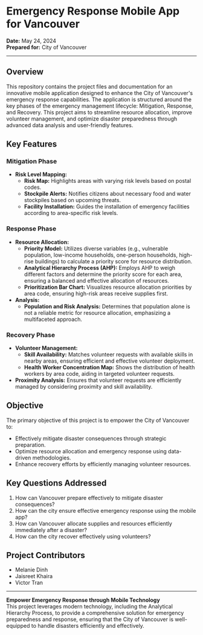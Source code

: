 # Emergency Response Mobile App for Vancouver

**Date:** May 24, 2024  
**Prepared for:** City of Vancouver

---

## Overview

This repository contains the project files and documentation for an innovative mobile application designed to enhance the City of Vancouver's emergency response capabilities. The application is structured around the key phases of the emergency management lifecycle: Mitigation, Response, and Recovery. This project aims to streamline resource allocation, improve volunteer management, and optimize disaster preparedness through advanced data analysis and user-friendly features.

## Key Features

### Mitigation Phase

- **Risk Level Mapping:**
  - **Risk Map:** Highlights areas with varying risk levels based on postal codes.
  - **Stockpile Alerts:** Notifies citizens about necessary food and water stockpiles based on upcoming threats.
  - **Facility Installation:** Guides the installation of emergency facilities according to area-specific risk levels.

### Response Phase

- **Resource Allocation:**
  - **Priority Model:** Utilizes diverse variables (e.g., vulnerable population, low-income households, one-person households, high-rise buildings) to calculate a priority score for resource distribution.
  - **Analytical Hierarchy Process (AHP):** Employs AHP to weigh different factors and determine the priority score for each area, ensuring a balanced and effective allocation of resources.
  - **Prioritization Bar Chart:** Visualizes resource allocation priorities by area code, ensuring high-risk areas receive supplies first.
- **Analysis:**
  - **Population and Risk Analysis:** Determines that population alone is not a reliable metric for resource allocation, emphasizing a multifaceted approach.

### Recovery Phase

- **Volunteer Management:**
  - **Skill Availability:** Matches volunteer requests with available skills in nearby areas, ensuring efficient and effective volunteer deployment.
  - **Health Worker Concentration Map:** Shows the distribution of health workers by area code, aiding in targeted volunteer requests.
- **Proximity Analysis:** Ensures that volunteer requests are efficiently managed by considering proximity and skill availability.

## Objective

The primary objective of this project is to empower the City of Vancouver to:
- Effectively mitigate disaster consequences through strategic preparation.
- Optimize resource allocation and emergency response using data-driven methodologies.
- Enhance recovery efforts by efficiently managing volunteer resources.

## Key Questions Addressed

1. How can Vancouver prepare effectively to mitigate disaster consequences?
2. How can the city ensure effective emergency response using the mobile app?
3. How can Vancouver allocate supplies and resources efficiently immediately after a disaster?
4. How can the city recover effectively using volunteers?

## Project Contributors

- Melanie Dinh
- Jaisreet Khaira
- Victor Tran

---

**Empower Emergency Response through Mobile Technology**  
This project leverages modern technology, including the Analytical Hierarchy Process, to provide a comprehensive solution for emergency preparedness and response, ensuring that the City of Vancouver is well-equipped to handle disasters efficiently and effectively.
